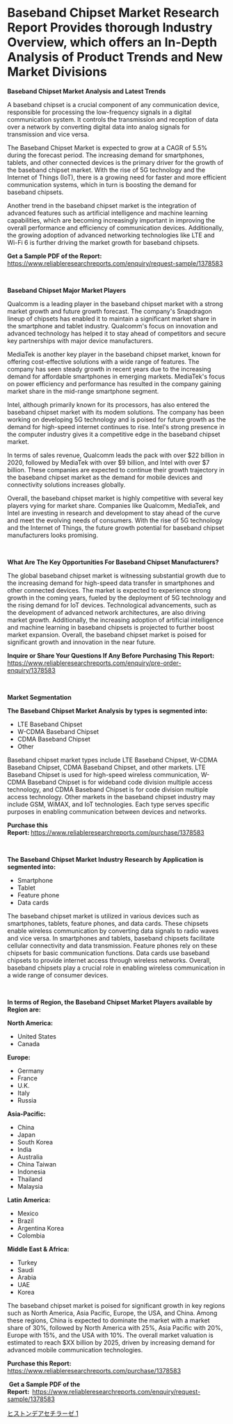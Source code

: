 <p><h1>Baseband Chipset Market Research Report Provides thorough Industry Overview, which offers an In-Depth Analysis of Product Trends and New Market Divisions</h1></p><p><strong>Baseband Chipset Market Analysis and Latest Trends</strong></p>
<p><p>A baseband chipset is a crucial component of any communication device, responsible for processing the low-frequency signals in a digital communication system. It controls the transmission and reception of data over a network by converting digital data into analog signals for transmission and vice versa.</p><p>The Baseband Chipset Market is expected to grow at a CAGR of 5.5% during the forecast period. The increasing demand for smartphones, tablets, and other connected devices is the primary driver for the growth of the baseband chipset market. With the rise of 5G technology and the Internet of Things (IoT), there is a growing need for faster and more efficient communication systems, which in turn is boosting the demand for baseband chipsets.</p><p>Another trend in the baseband chipset market is the integration of advanced features such as artificial intelligence and machine learning capabilities, which are becoming increasingly important in improving the overall performance and efficiency of communication devices. Additionally, the growing adoption of advanced networking technologies like LTE and Wi-Fi 6 is further driving the market growth for baseband chipsets.</p></p>
<p><strong>Get a Sample PDF of the Report:&nbsp;</strong> <a href="https://www.reliableresearchreports.com/enquiry/request-sample/1378583">https://www.reliableresearchreports.com/enquiry/request-sample/1378583</a></p>
<p>&nbsp;</p>
<p><strong>Baseband Chipset Major Market Players</strong></p>
<p><p>Qualcomm is a leading player in the baseband chipset market with a strong market growth and future growth forecast. The company's Snapdragon lineup of chipsets has enabled it to maintain a significant market share in the smartphone and tablet industry. Qualcomm's focus on innovation and advanced technology has helped it to stay ahead of competitors and secure key partnerships with major device manufacturers.</p><p>MediaTek is another key player in the baseband chipset market, known for offering cost-effective solutions with a wide range of features. The company has seen steady growth in recent years due to the increasing demand for affordable smartphones in emerging markets. MediaTek's focus on power efficiency and performance has resulted in the company gaining market share in the mid-range smartphone segment.</p><p>Intel, although primarily known for its processors, has also entered the baseband chipset market with its modem solutions. The company has been working on developing 5G technology and is poised for future growth as the demand for high-speed internet continues to rise. Intel's strong presence in the computer industry gives it a competitive edge in the baseband chipset market.</p><p>In terms of sales revenue, Qualcomm leads the pack with over $22 billion in 2020, followed by MediaTek with over $9 billion, and Intel with over $7 billion. These companies are expected to continue their growth trajectory in the baseband chipset market as the demand for mobile devices and connectivity solutions increases globally.</p><p>Overall, the baseband chipset market is highly competitive with several key players vying for market share. Companies like Qualcomm, MediaTek, and Intel are investing in research and development to stay ahead of the curve and meet the evolving needs of consumers. With the rise of 5G technology and the Internet of Things, the future growth potential for baseband chipset manufacturers looks promising.</p></p>
<p>&nbsp;</p>
<p><strong>What Are The Key Opportunities For Baseband Chipset Manufacturers?</strong></p>
<p><p>The global baseband chipset market is witnessing substantial growth due to the increasing demand for high-speed data transfer in smartphones and other connected devices. The market is expected to experience strong growth in the coming years, fueled by the deployment of 5G technology and the rising demand for IoT devices. Technological advancements, such as the development of advanced network architectures, are also driving market growth. Additionally, the increasing adoption of artificial intelligence and machine learning in baseband chipsets is projected to further boost market expansion. Overall, the baseband chipset market is poised for significant growth and innovation in the near future.</p></p>
<p><strong>Inquire or Share Your Questions If Any Before Purchasing This Report:</strong> <a href="https://www.reliableresearchreports.com/enquiry/pre-order-enquiry/1378583">https://www.reliableresearchreports.com/enquiry/pre-order-enquiry/1378583</a></p>
<p>&nbsp;</p>
<p><strong>Market Segmentation</strong></p>
<p><strong>The Baseband Chipset Market Analysis by types is segmented into:</strong></p>
<p><ul><li>LTE Baseband Chipset</li><li>W-CDMA Baseband Chipset</li><li>CDMA Baseband Chipset</li><li>Other</li></ul></p>
<p><p>Baseband chipset market types include LTE Baseband Chipset, W-CDMA Baseband Chipset, CDMA Baseband Chipset, and other markets. LTE Baseband Chipset is used for high-speed wireless communication, W-CDMA Baseband Chipset is for wideband code division multiple access technology, and CDMA Baseband Chipset is for code division multiple access technology. Other markets in the baseband chipset industry may include GSM, WiMAX, and IoT technologies. Each type serves specific purposes in enabling communication between devices and networks.</p></p>
<p><strong>Purchase this Report:&nbsp;</strong><a href="https://www.reliableresearchreports.com/purchase/1378583">https://www.reliableresearchreports.com/purchase/1378583</a></p>
<p>&nbsp;</p>
<p><strong>The Baseband Chipset Market Industry Research by Application is segmented into:</strong></p>
<p><ul><li>Smartphone</li><li>Tablet</li><li>Feature phone</li><li>Data cards</li></ul></p>
<p><p>The baseband chipset market is utilized in various devices such as smartphones, tablets, feature phones, and data cards. These chipsets enable wireless communication by converting data signals to radio waves and vice versa. In smartphones and tablets, baseband chipsets facilitate cellular connectivity and data transmission. Feature phones rely on these chipsets for basic communication functions. Data cards use baseband chipsets to provide internet access through wireless networks. Overall, baseband chipsets play a crucial role in enabling wireless communication in a wide range of consumer devices.</p></p>
<p>&nbsp;</p>
<p><strong>In terms of Region, the Baseband Chipset Market Players available by Region are:</strong></p>
<p>
    <p> <strong> North America: </strong>
        <ul>
            <li>United States</li>
            <li>Canada</li>
        </ul>
        </p> 
    <p> <strong> Europe: </strong>
        <ul>
            <li>Germany</li>
            <li>France</li>
            <li>U.K.</li>
            <li>Italy</li>
            <li>Russia</li>
        </ul>
        </p> 
    <p> <strong> Asia-Pacific: </strong>
        <ul>
            <li>China</li>
            <li>Japan</li>
            <li>South Korea</li>
            <li>India</li>
            <li>Australia</li>
            <li>China Taiwan</li>
            <li>Indonesia</li>
            <li>Thailand</li>
            <li>Malaysia</li>
        </ul>
        </p> 
    <p> <strong> Latin America: </strong>
        <ul>
            <li>Mexico</li>
            <li>Brazil</li>
            <li>Argentina Korea</li>
            <li>Colombia</li>
        </ul>
        </p> 
    <p> <strong> Middle East & Africa: </strong>
        <ul>
            <li>Turkey</li>
            <li>Saudi</li>
            <li>Arabia</li>
            <li>UAE</li>
            <li>Korea</li>
        </ul>
    </p>
    </p>
<p><p>The baseband chipset market is poised for significant growth in key regions such as North America, Asia Pacific, Europe, the USA, and China. Among these regions, China is expected to dominate the market with a market share of 30%, followed by North America with 25%, Asia Pacific with 20%, Europe with 15%, and the USA with 10%. The overall market valuation is estimated to reach $XX billion by 2025, driven by increasing demand for advanced mobile communication technologies.</p></p>
<p><strong>Purchase this Report: </strong><a href="https://www.reliableresearchreports.com/purchase/1378583">https://www.reliableresearchreports.com/purchase/1378583</a></p>
<p>&nbsp;<strong>Get a Sample PDF of the Report:&nbsp;&nbsp;</strong><a href="https://www.reliableresearchreports.com/enquiry/request-sample/1378583">https://www.reliableresearchreports.com/enquiry/request-sample/1378583</a></p>
<p><strong></strong></p>
<p><p><a href="https://github.com/nemesis2824/Market-Research-Report-List-1/blob/main/856918611089.md">ヒストンデアセチラーゼ 1</a></p></p>